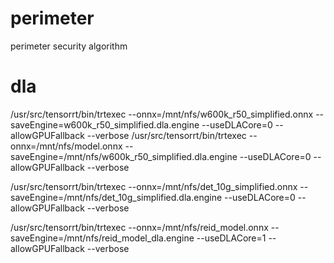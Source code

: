 # perimeter
perimeter security algorithm

# dla
/usr/src/tensorrt/bin/trtexec --onnx=/mnt/nfs/w600k_r50_simplified.onnx --saveEngine=w600k_r50_simplified.dla.engine --useDLACore=0 --allowGPUFallback --verbose
/usr/src/tensorrt/bin/trtexec --onnx=/mnt/nfs/model.onnx --saveEngine=/mnt/nfs/w600k_r50_simplified.dla.engine --useDLACore=0 --allowGPUFallback --verbose

/usr/src/tensorrt/bin/trtexec --onnx=/mnt/nfs/det_10g_simplified.onnx --saveEngine=/mnt/nfs/det_10g_simplified.dla.engine --useDLACore=0 --allowGPUFallback --verbose

/usr/src/tensorrt/bin/trtexec --onnx=/mnt/nfs/reid_model.onnx --saveEngine=/mnt/nfs/reid_model_dla.engine --useDLACore=1 --allowGPUFallback --verbose